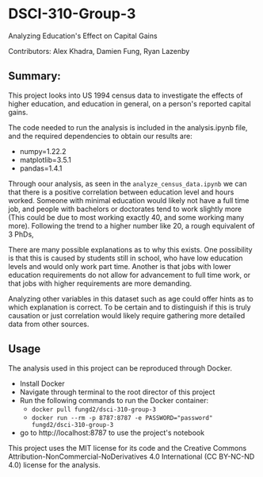 # DSCI-310-Group-3

Analyzing Education's Effect on Capital Gains

Contributors: Alex Khadra, Damien Fung, Ryan Lazenby


## Summary:

This project looks into US 1994 census data to investigate the effects of higher education, and education in general, on a person's reported capital gains.

The code needed to run the analysis is included in the analysis.ipynb file, and the required dependencies to obtain our results are:

- numpy=1.22.2
- matplotlib=3.5.1
- pandas=1.4.1

Through oour analysis, as seen in the `analyze_census_data.ipynb` we can that there is a positive correlation between education level and hours worked. Someone with minimal education would likely not have a full time job, and people with bachelors or doctorates tend to work slightly more (This could be due to most working exactly 40, and some working many more). Following the trend to a higher number like 20, a rough equivalent of 3 PhDs, 

There are many possible explanations as to why this exists. One possibility is that this is caused by students still in school, who have low education levels and would only work part time. Another is that jobs with lower education requirements do not allow for advancement to full time work, or that jobs with higher requirements are more demanding. 

Analyzing other variables in this dataset such as age could offer hints as to which explanation is correct. To be certain and to distinguish if this is truly causation or just correlation would likely require gathering more detailed data from other sources.


## Usage
The analysis used in this project can be reproduced through Docker.
- Install Docker
- Navigate through terminal to the root director of this project
- Run the following commands to run the Docker container:
    - `docker pull fungd2/dsci-310-group-3`
    - `docker run --rm -p 8787:8787 -e PASSWORD="password" fungd2/dsci-310-group-3`
- go to http://localhost:8787 to use the project's notebook

This project uses the MIT license for its code and the Creative Commons Attribution-NonCommercial-NoDerivatives 4.0 International (CC BY-NC-ND 4.0) license for the analysis.